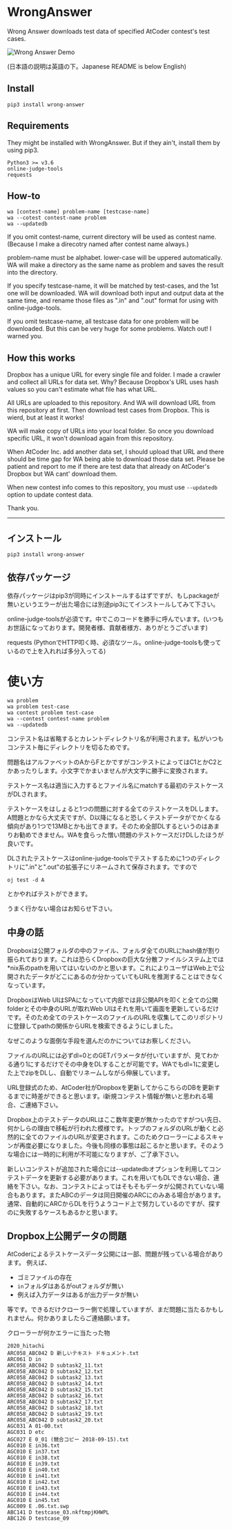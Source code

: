 # WrongAnswer
Wrong Answer downloads test data of specified AtCoder contest's test cases.

![Wrong Answer Demo](https://takoha-cpp.github.io/WrongAnswer/demo.gif)

(日本語の説明は英語の下。Japanese README is below English)

## Install

```
pip3 install wrong-answer
```

## Requirements

They might be installed with WrongAnswer. But if they ain't, install them by using pip3.

```
Python3 >= v3.6
online-judge-tools
requests
```

## How-to

```
wa [contest-name] problem-name [testcase-name]
wa --cotest contest-name problem
wa --updatedb
```

If you omit contest-name, current directory will be used as contest name. (Because I make a direcotry named after contest name always.)

problem-name must be alphabet. lower-case will be uppered automatically. WA will make a directory as the same name as problem and saves the result into the directory.

If you specify testcase-name, it will be matched by test-cases, and the 1st one will be downloaded. WA will download both input and output data at the same time, and rename those files as ".in" and ".out" format for using with online-judge-tools.

If you omit testcase-name, all testcase data for one problem will be downloaded. But this can be very huge for some problems. Watch out! I warned you.

## How this works

Dropbox has a unique URL for every single file and folder. I made a crawler and collect all URLs for data set. Why? Because Dropbox's URL uses hash values so you can't estimate what file has what URL.

All URLs are uploaded to this repository. And WA will download URL from this repository at first. Then download test cases from Dropbox. This is wierd, but at least it works!

WA will make copy of URLs into your local folder. So once you download specific URL, it won't download again from this repository.

When AtCoder Inc. add another data set, I should upload that URL and there should be time gap for WA being able to download those data set. Please be patient and report to me if there are test data that already on AtCoder's Dropbox but WA cant' download them.

When new contest info comes to this repository, you must use `--updatedb` option to update contest data.

Thank you.

---

## インストール

```
pip3 install wrong-answer
```

## 依存パッケージ

依存パッケージはpip3が同時にインストールするはずですが、もしpackageが無いというエラーが出た場合には別途pip3にてインストールしてみて下さい。

online-judge-toolsが必須です。中でこのコードを勝手に呼んでいます。(いつもお世話になっております。開発者様、貢献者様方、ありがとうございます)

requests (PythonでHTTP叩く時、必須なツール。online-judge-toolsも使っているので上を入れれば多分入ってる)

# 使い方


```
wa problem
wa problem test-case
wa contest problem test-case
wa --contest contest-name problem
wa --updatedb
```

コンテスト名は省略するとカレントディレクトリ名が利用されます。私がいつもコンテスト毎にディレクトリを切るためです。

問題名はアルファベットのAからFとかですがコンテストによってはC1とかC2とかあったりします。小文字でかまいませんが大文字に勝手に変換されます。

テストケース名は適当に入力するとファイル名にmatchする最初のテストケースがDLされます。

テストケースをはしょると1つの問題に対する全てのテストケースをDLします。A問題とかなら大丈夫ですが、D以降になると恐しくテストデータがでかくなる傾向があり1つで13MBとかも出てきます。そのため全部DLするというのはあまりお勧めできません。WAを食らった憎い問題のテストケースだけDLしたほうが良いです。

DLされたテストケースはonline-judge-toolsでテストするために1つのディレクトリに".in"と".out"の拡張子にリネームされて保存されます。ですので

```
oj test -d A
```

とかやればテストができます。

うまく行かない場合はお知らせ下さい。

## 中身の話

Dropboxは公開フォルダの中のファイル、フォルダ全てのURLにhash値が割り振られております。これは恐らくDropboxの巨大な分散ファイルシステム上では*nix系のpathを用いてはいないのかと思います。これによりユーザはWeb上で公開されたデータがどこにあるのか分かっていてもURLを推測することはできなくなっています。

DropboxはWeb UIはSPAになっていて内部では非公開APIを叩くと全ての公開folderとその中身のURLが取れWeb UIはそれを用いて画面を更新しているだけです。そのため全てのテストケースのファイルのURLを収集してこのリポジトリに登録してpathの関係からURLを検索できるようにしました。

なぜこのような面倒な手段を選んだのかについてはお察しください。

ファイルのURLには必ずdl=0とのGETパラメータが付いていますが、見てわかる通り1にするだけでその中身をDLすることが可能です。WAでもdl=1に変更した上でzipをDLし、自動でリネームしながら伸展しています。

URL登録式のため、AtCoder社がDropboxを更新してからこちらのDBを更新するまでに時差ができると思います。i新規コンテスト情報が無いと思われる場合、ご連絡下さい。

Dropbox上のテストデータのURLはここ数年変更が無かったのですがつい先日、何かしらの理由で移転が行われた模様です。トップのフォルダのURLが動くと必然的に全てのファイルのURLが変更されます。このためクローラーによるスキャンが再度必要になりました。今後も同様の事態は起こるかと思います。そのような場合には一時的に利用が不可能になりますが、ご了承下さい。

新しいコンテストが追加された場合には--updatedbオプションを利用してコンテストデータを更新する必要があります。これを用いてもDLできない場合、連絡を下さい。なお、コンテストによってはそもそもデータが公開されていない場合もあります。またABCのデータは同日開催のARCにのみある場合があります。通常、自動的にARCからDLを行うようコード上で努力しているのですが、探すのに失敗するケースもあるかと思います。


## Dropbox上公開データの問題

AtCoderによるテストケースデータ公開には一部、問題が残っている場合があります。
例えば、

- ゴミファイルの存在
- `in`フォルダはあるがoutフォルダが無い
- 例えば入力データはあるが出力データが無い

等です。できるだけクローラー側で処理していますが、まだ問題に当たるかもしれません。何かありましたらご連絡願います。


クローラーが何かエラーに当たった物
```
2020_hitachi
ARC058_ABC042 D 新しいテキスト ドキュメント.txt
ARC061 D in
ARC058_ABC042 D subtask2_11.txt
ARC058_ABC042 D subtask2_12.txt
ARC058_ABC042 D subtask2_13.txt
ARC058_ABC042 D subtask2_14.txt
ARC058_ABC042 D subtask2_15.txt
ARC058_ABC042 D subtask2_16.txt
ARC058_ABC042 D subtask2_17.txt
ARC058_ABC042 D subtask2_18.txt
ARC058_ABC042 D subtask2_19.txt
ARC058_ABC042 D subtask2_20.txt
AGC031 A 01-00.txt
AGC031 D etc
AGC027 E 0_01 (競合コピー 2018-09-15).txt
AGC010 E in36.txt
AGC010 E in37.txt
AGC010 E in38.txt
AGC010 E in39.txt
AGC010 E in40.txt
AGC010 E in41.txt
AGC010 E in42.txt
AGC010 E in43.txt
AGC010 E in44.txt
AGC010 E in45.txt
AGC009 E .06.txt.swp
ABC141 D testcase_03.nkftmpjKHWPL
ABC126 D testcase_09
```
